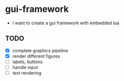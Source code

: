 # gui-framework
* I want to create a gui framework with embedded lua

## TODO
- [x] complete graphics pipeline
- [x] render different figures
- [ ] labels, buttons
- [ ] handle input
- [ ] text rendering
